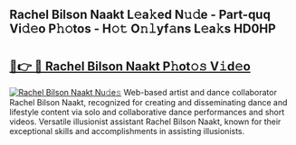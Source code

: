 ## Rachel Bilson Naakt L𝚎a𝚔ed N𝚞𝚍e - Part-quq Vi𝚍𝚎o P𝚑𝚘tos - H𝚘𝚝 O𝚗𝚕yf𝚊ns L𝚎a𝚔s HD0HP

# <h2><a href="http://kfcl7x.oniu.top/?m=Rachel+Bilson+Naakt">🔗👉 🔴 Rachel Bilson Naakt P𝚑ot𝚘𝚜 V𝚒d𝚎o</a></h2>

[![Rachel Bilson Naakt Nu𝚍e𝚜](https://i.imgur.com/0qMVB7G.gif)](http://kfcl7x.oniu.top/?m=Rachel+Bilson+Naakt)
Web-based artist and dance collaborator Rachel Bilson Naakt, recognized for creating and disseminating dance and lifestyle content via solo and collaborative dance performances and short videos. Versatile illusionist assistant Rachel Bilson Naakt, known for their exceptional skills and accomplishments in assisting illusionists.  
